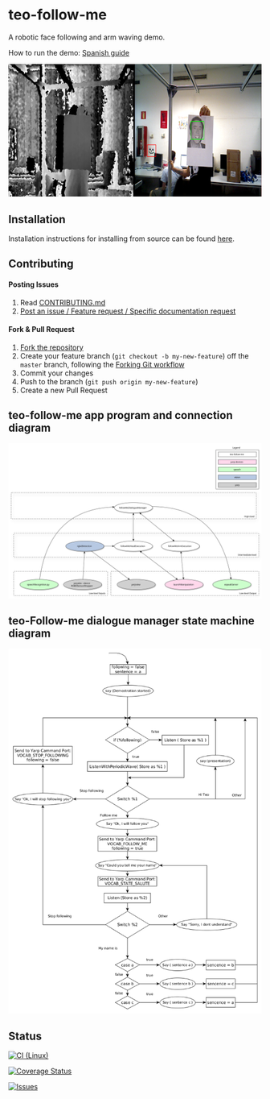 # teo-follow-me

A robotic face following and arm waving demo.

How to run the demo: [Spanish guide](https://robots.uc3m.es/teo-developer-manual/demo-procedure.html)

<p align="center">
    <img src="doc/fig/teo-follow-me-big.png" alt="teo-follow-me-big image"/>
</p>

## Installation

Installation instructions for installing from source can be found [here](doc/teo-follow-me-install.md).

## Contributing

#### Posting Issues

1. Read [CONTRIBUTING.md](CONTRIBUTING.md)
2. [Post an issue / Feature request / Specific documentation request](https://github.com/roboticslab-uc3m/teo-follow-me/issues)

#### Fork & Pull Request

1. [Fork the repository](https://github.com/roboticslab-uc3m/teo-follow-me/fork)
2. Create your feature branch (`git checkout -b my-new-feature`) off the `master` branch, following the [Forking Git workflow](https://www.atlassian.com/git/tutorials/comparing-workflows/forking-workflow)
3. Commit your changes
4. Push to the branch (`git push origin my-new-feature`)
5. Create a new Pull Request

## teo-follow-me app program and connection diagram
![teo-follow-me app program and connection diagram](doc/fig/teo-follow-me-app.svg)

## teo-Follow-me dialogue manager state machine diagram
![teo-follow-me dialogue manager state machine diagram](doc/fig/teo-follow-me-state-machine.png)

## Status

[![CI (Linux)](https://github.com/roboticslab-uc3m/teo-follow-me/workflows/Continuous%20Integration/badge.svg)](https://github.com/roboticslab-uc3m/teo-follow-me/actions)

[![Coverage Status](https://coveralls.io/repos/roboticslab-uc3m/teo-follow-me/badge.svg)](https://coveralls.io/r/roboticslab-uc3m/teo-follow-me)

[![Issues](https://img.shields.io/github/issues/roboticslab-uc3m/teo-follow-me.svg?label=Issues)](https://github.com/roboticslab-uc3m/teo-follow-me/issues)
